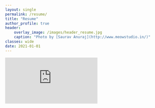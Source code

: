 ```yaml
---
layout: single
permalink: /resume/
title: "Resume"
author_profile: true
header:
    overlay_image: /images/header_resume.jpg
    caption: "Photo by [Saurav Anuraj](http://www.meowstudio.in/)"
classes: wide
date: 2021-01-01
---
```



<embed src="https://github.com/Vishnu1183/Data-Science-Tutorials/raw/master/Vishnu_Photo_Resume.pdf" type="application/pdf">
